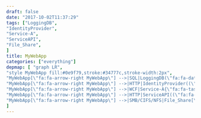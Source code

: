 ```yaml
---
draft: false
date: "2017-10-02T11:37:29"
tags: ["LoggingDB",
"IdentityProvider",
"Service-A",
"ServiceAPI",
"File_Share",
]
title: MyWebApp
categories: ["everything"]
depmap: [ "graph LR",
"style MyWebApp fill:#0e9f79,stroke:#34777c,stroke-width:2px",
"MyWebApp[\"fa:fa-arrow-right MyWebApp\"] -->|SQL|LoggingDB(\"fa:fa-database LoggingDB\")",
"MyWebApp[\"fa:fa-arrow-right MyWebApp\"] -->|HTTP|IdentityProvider((\"fa:fa-globe IdentityProvider\"))",
"MyWebApp[\"fa:fa-arrow-right MyWebApp\"] -->|WCF|Service-A{\"fa:fa-tasks Service-A\"}",
"MyWebApp[\"fa:fa-arrow-right MyWebApp\"] -->|HTTP|ServiceAPI((\"fa:fa-globe ServiceAPI\"))",
"MyWebApp[\"fa:fa-arrow-right MyWebApp\"] -->|SMB/CIFS/NFS|File_Share[\"fa:fa-files-o File_Share\"]",
]
---
```

			